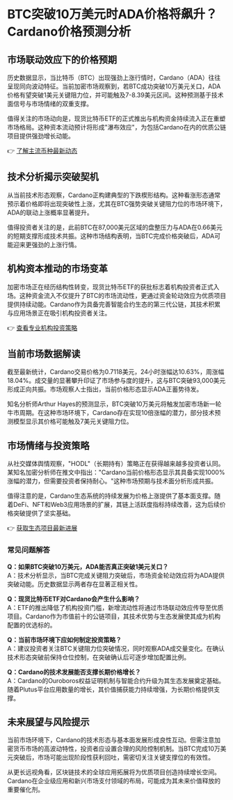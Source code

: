 # BTC突破10万美元时ADA价格将飙升？Cardano价格预测分析

## 市场联动效应下的价格预期
历史数据显示，当比特币（BTC）出现强劲上涨行情时，Cardano（ADA）往往呈现同向波动特征。当前加密市场观察到，若BTC成功突破10万美元关口，ADA价格有望突破1美元关键阻力位，并可能触及7-8.39美元区间。这种预测基于技术面信号与市场情绪的双重支撑。

值得关注的市场动向是，现货比特币ETF的正式推出与机构资金持续流入正在重塑市场格局。这种资本流动预计将形成"瀑布效应"，为包括Cardano在内的优质公链项目提供强劲增长动能。

👉 [了解主流币种最新动态](https://bit.ly/okx_welcome)

## 技术分析揭示突破契机
从当前技术形态观察，Cardano正构建典型的下跌楔形结构。这种看涨形态通常预示着价格即将出现突破性上涨，尤其在BTC强势突破关键阻力位的市场环境下，ADA的联动上涨概率显著提升。

值得投资者关注的是，此前BTC在87,000美元区域的盘整压力与ADA在0.66美元的短期支撑形成技术共振。这种市场结构表明，当BTC完成价格突破后，ADA可能迎来更强劲的上涨行情。

## 机构资本推动的市场变革
加密市场正在经历结构性转变，现货比特币ETF的获批标志着机构投资者正式入场。这种资金流入不仅提升了BTC的市场流动性，更通过资金轮动效应为优质项目提供持续动能。Cardano作为具备完善智能合约生态的第三代公链，其技术积累与应用场景正在吸引机构投资者关注。

👉 [查看专业机构投资策略](https://bit.ly/okx_welcome)

## 当前市场数据解读
截至最新统计，Cardano交易价格为0.7118美元，24小时涨幅达10.63%，周涨幅18.04%。成交量的显著攀升印证了市场参与度的提升，这与BTC突破93,000美元形成正向共振。市场观察人士指出，当前价格形态显示ADA正蓄势待发。

知名分析师Arthur Hayes的预测显示，BTC突破10万美元将触发加密市场新一轮牛市周期。在这种市场环境下，Cardano存在实现10倍涨幅的潜力，部分技术预测模型显示其价格可能触及7美元关键阻力位。

## 市场情绪与投资策略
从社交媒体舆情观察，"HODL"（长期持有）策略正在获得越来越多投资者认同。某知名加密分析师在推文中指出："Cardano当前价格形态显示其具备实现1000%涨幅的潜力，但需要投资者保持耐心。"这种市场预期与技术面分析形成共振。

值得注意的是，Cardano生态系统的持续发展为价格上涨提供了基本面支撑。随着DeFi、NFT和Web3应用场景的扩展，其链上活跃度指标持续改善，这为后续价格突破提供了坚实基础。

👉 [获取生态项目最新进展](https://bit.ly/okx_welcome)

### 常见问题解答
**Q：如果BTC突破10万美元，ADA能否真正突破1美元关口？**  
A：技术分析显示，当BTC完成关键阻力突破后，市场资金轮动效应将为ADA提供突破动能。历史数据显示两者存在显著正相关性。

**Q：现货比特币ETF对Cardano会产生什么影响？**  
A：ETF的推出降低了机构投资门槛，新增流动性将通过市场联动效应传导至优质项目。Cardano作为市值前十的公链项目，其技术优势与生态发展使其成为机构配置的优选标的。

**Q：当前市场环境下应如何制定投资策略？**  
A：建议投资者关注BTC关键阻力位突破情况，同时观察ADA成交量变化。在确认技术形态突破前保持仓位控制，在突破确认后可逐步增加配置比例。

**Q：Cardano的技术发展能否支撑长期价格增长？**  
A：Cardano的Ouroboros权益证明机制与智能合约升级为其生态发展奠定基础。随着Plutus平台应用数量的增长，其价值捕获能力持续增强，为长期价格提供支撑。

## 未来展望与风险提示
当前市场环境下，Cardano的技术形态与基本面发展形成良性互动。但需注意加密货币市场的高波动特性，投资者应设置合理的风险控制机制。当BTC完成10万美元突破后，市场可能出现阶段性获利回吐，需密切关注关键支撑位的有效性。

从更长远视角看，区块链技术的全球应用拓展将为优质项目创造持续增长空间。Cardano在企业级应用和新兴市场支付领域的布局，可能成为其未来价值释放的重要催化剂。